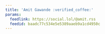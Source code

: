 ```yaml
---
title: 'Amit Gawande :verified_coffee:'
params:
  feedlink: https://social.lol/@amit.rss
  feedid: baadc77c534e5e5389aaeb9a1cd4950c
---
```

